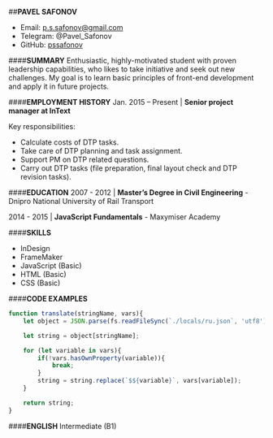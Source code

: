 ##**PAVEL SAFONOV**
* Email: p.s.safonov@gmail.com
* Telegram: @Pavel_Safonov
* GitHub: [pssafonov](https://github.com/pssafonov)

####**SUMMARY**
Enthusiastic, highly-motivated student with proven leadership capabilities, who likes to take initiative and seek out new challenges. My goal is to learn basic principles of front-end development and apply it in future projects.

####**EMPLOYMENT HISTORY**
Jan. 2015 – Present | **Senior project manager at InText**

Key responsibilities:
- Calculate costs of DTP tasks. 
- Take care of DTP planning and task assignment. 
- Support PM on DTP related questions.
- Carry out DTP tasks (file preparation, final layout check and DTP revision tasks).

####**EDUCATION**
2007 - 2012 | **Master’s Degree in Civil Engineering** - 
Dnipro National University of Rail Transport

2014 - 2015 | **JavaScript Fundamentals** - Maxymiser Academy

####**SKILLS**
- InDesign
- FrameMaker
- JavaScript (Basic)
- HTML (Basic)
- CSS (Basic)

####**CODE EXAMPLES**
```javascript
function translate(stringName, vars){
    let object = JSON.parse(fs.readFileSync(`./locals/ru.json`, 'utf8'));

    let string = object[stringName];

    for (let variable in vars){
        if(!vars.hasOwnProperty(variable)){
            break;
        }
        string = string.replace(`$${variable}`, vars[variable]);
    }

    return string;
}
```

####**ENGLISH**
Intermediate (B1)